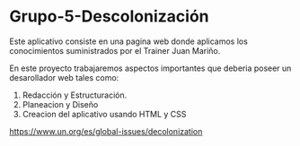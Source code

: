 # Grupo-5-Descolonización
Este aplicativo consiste en una pagina web donde aplicamos los conocimientos suministrados por el Trainer Juan Mariño.

En este proyecto trabajaremos aspectos importantes que deberia poseer un desarollador web tales como:

1. Redacción y Estructuración.
2. Planeacion y Diseño
3. Creacion del aplicativo usando HTML y CSS 


https://www.un.org/es/global-issues/decolonization
